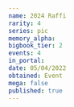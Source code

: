 ```yaml
---
name: 2024 Raffi
rarity: 4
series: pic
memory_alpha:
bigbook_tier: 2
events: 4
in_portal:
date: 05/04/2022
obtained: Event
mega: false
published: true
---
```




